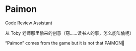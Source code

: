 # Paimon

Code Review Assistant

从 Toby 老师那里偷来的创意（窃……读书人的事，怎么能叫偷呢）

“Paimon” comes from the game but it is not that PAIMON🤣